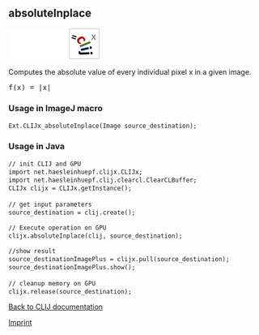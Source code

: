 ## absoluteInplace
<img src="images/mini_empty_logo.png"/><img src="images/mini_empty_logo.png"/><img src="images/mini_clijx_logo.png"/>

Computes the absolute value of every individual pixel x in a given image.

<pre>f(x) = |x| </pre>

### Usage in ImageJ macro
```
Ext.CLIJx_absoluteInplace(Image source_destination);
```


### Usage in Java
```
// init CLIJ and GPU
import net.haesleinhuepf.clijx.CLIJx;
import net.haesleinhuepf.clij.clearcl.ClearCLBuffer;
CLIJx clijx = CLIJx.getInstance();

// get input parameters
source_destination = clij.create();
```

```
// Execute operation on GPU
clijx.absoluteInplace(clij, source_destination);
```

```
//show result
source_destinationImagePlus = clijx.pull(source_destination);
source_destinationImagePlus.show();

// cleanup memory on GPU
clijx.release(source_destination);
```


[Back to CLIJ documentation](https://clij.github.io/)

[Imprint](https://clij.github.io/imprint)
